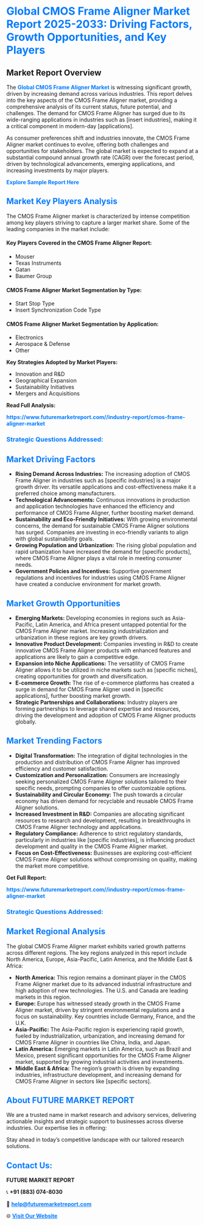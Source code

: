 <h1 style="color: #007BFF;">Global CMOS Frame Aligner Market Report 2025-2033: Driving Factors, Growth Opportunities, and Key Players</h1>

<section id="overview">
<h2>Market Report Overview</h2>
<p>The <a href="https://www.futuremarketreport.com//industry-report/cmos-frame-aligner-market" style="color: #007BFF; text-decoration: none;"><strong>Global CMOS Frame Aligner Market</strong></a> is witnessing significant growth, driven by increasing demand across various industries. This report delves into the key aspects of the CMOS Frame Aligner market, providing a comprehensive analysis of its current status, future potential, and challenges. The demand for CMOS Frame Aligner has surged due to its wide-ranging applications in industries such as [insert industries], making it a critical component in modern-day [applications].</p>
<p>As consumer preferences shift and industries innovate, the CMOS Frame Aligner market continues to evolve, offering both challenges and opportunities for stakeholders. The global market is expected to expand at a substantial compound annual growth rate (CAGR) over the forecast period, driven by technological advancements, emerging applications, and increasing investments by major players.</p>
</section>

<section id="overview">
<p><a href="https://www.futuremarketreport.com//request-sample/reportId=76213" style="color: #007BFF; text-decoration: none;"><strong>Explore Sample Report Here</strong></a></p>
</section>

<section id="key-players">
<h2 style="color: #007BFF;">Market Key Players Analysis</h2>
<p>The CMOS Frame Aligner market is characterized by intense competition among key players striving to capture a larger market share. Some of the leading companies in the market include:</p>
<h4>Key Players Covered in the CMOS Frame Aligner Report:</h4>
<ul><li>Mouser</li><li>Texas Instruments</li><li>Gatan</li><li>Baumer Group</li></ul>
<h4>CMOS Frame Aligner Market Segmentation by Type:</h4>
<ul><li>Start Stop Type</li><li>Insert Synchronization Code Type</li></ul>

<h4>CMOS Frame Aligner Market Segmentation by Application:</h4>
<ul><li>Electronics</li><li>Aerospace &amp; Defense</li><li>Other</li></ul>
<p><strong>Key Strategies Adopted by Market Players:</strong></p>
<ul>
<li>Innovation and R&D</li>
<li>Geographical Expansion</li>
<li>Sustainability Initiatives</li>
<li>Mergers and Acquisitions</li>
</ul>
</section>

<section>
<p><strong>Read Full Analysis: </strong></p><a href="https://www.futuremarketreport.com//industry-report/cmos-frame-aligner-market" style="color: #007BFF; text-decoration: none;"><strong>https://www.futuremarketreport.com//industry-report/cmos-frame-aligner-market</strong></a>
<h3 style="color: #007BFF;">Strategic Questions Addressed:</h3>
</section>

<section id="driving-factors">
<h2 style="color: #007BFF;">Market Driving Factors</h2>
<ul>
<li><strong>Rising Demand Across Industries:</strong> The increasing adoption of CMOS Frame Aligner in industries such as [specific industries] is a major growth driver. Its versatile applications and cost-effectiveness make it a preferred choice among manufacturers.</li>
<li><strong>Technological Advancements:</strong> Continuous innovations in production and application technologies have enhanced the efficiency and performance of CMOS Frame Aligner, further boosting market demand.</li>
<li><strong>Sustainability and Eco-Friendly Initiatives:</strong> With growing environmental concerns, the demand for sustainable CMOS Frame Aligner solutions has surged. Companies are investing in eco-friendly variants to align with global sustainability goals.</li>
<li><strong>Growing Population and Urbanization:</strong> The rising global population and rapid urbanization have increased the demand for [specific products], where CMOS Frame Aligner plays a vital role in meeting consumer needs.</li>
<li><strong>Government Policies and Incentives:</strong> Supportive government regulations and incentives for industries using CMOS Frame Aligner have created a conducive environment for market growth.</li>
</ul>
</section>

<section id="growth-opportunities">
<h2 style="color: #007BFF;">Market Growth Opportunities</h2>
<ul>
<li><strong>Emerging Markets:</strong> Developing economies in regions such as Asia-Pacific, Latin America, and Africa present untapped potential for the CMOS Frame Aligner market. Increasing industrialization and urbanization in these regions are key growth drivers.</li>
<li><strong>Innovative Product Development:</strong> Companies investing in R&D to create innovative CMOS Frame Aligner products with enhanced features and applications are likely to gain a competitive edge.</li>
<li><strong>Expansion into Niche Applications:</strong> The versatility of CMOS Frame Aligner allows it to be utilized in niche markets such as [specific niches], creating opportunities for growth and diversification.</li>
<li><strong>E-commerce Growth:</strong> The rise of e-commerce platforms has created a surge in demand for CMOS Frame Aligner used in [specific applications], further boosting market growth.</li>
<li><strong>Strategic Partnerships and Collaborations:</strong> Industry players are forming partnerships to leverage shared expertise and resources, driving the development and adoption of CMOS Frame Aligner products globally.</li>
</ul>
</section>

<section id="trending-factors">
<h2 style="color: #007BFF;">Market Trending Factors</h2>
<ul>
<li><strong>Digital Transformation:</strong> The integration of digital technologies in the production and distribution of CMOS Frame Aligner has improved efficiency and customer satisfaction.</li>
<li><strong>Customization and Personalization:</strong> Consumers are increasingly seeking personalized CMOS Frame Aligner solutions tailored to their specific needs, prompting companies to offer customizable options.</li>
<li><strong>Sustainability and Circular Economy:</strong> The push towards a circular economy has driven demand for recyclable and reusable CMOS Frame Aligner solutions.</li>
<li><strong>Increased Investment in R&D:</strong> Companies are allocating significant resources to research and development, resulting in breakthroughs in CMOS Frame Aligner technology and applications.</li>
<li><strong>Regulatory Compliance:</strong> Adherence to strict regulatory standards, particularly in industries like [specific industries], is influencing product development and quality in the CMOS Frame Aligner market.</li>
<li><strong>Focus on Cost-Effectiveness:</strong> Businesses are exploring cost-efficient CMOS Frame Aligner solutions without compromising on quality, making the market more competitive.</li>
</ul>
</section>

<section>
<p><strong>Get Full Report: </strong></p><a href="https://www.futuremarketreport.com//industry-report/cmos-frame-aligner-market" style="color: #007BFF; text-decoration: none;"><strong>https://www.futuremarketreport.com//industry-report/cmos-frame-aligner-market</strong></a>
<h3 style="color: #007BFF;">Strategic Questions Addressed:</h3>
</section>


<section id="regional-analysis">
<h2 style="color: #007BFF;">Market Regional Analysis</h2>
<p>The global CMOS Frame Aligner market exhibits varied growth patterns across different regions. The key regions analyzed in this report include North America, Europe, Asia-Pacific, Latin America, and the Middle East & Africa:</p>
<ul>
<li><strong>North America:</strong> This region remains a dominant player in the CMOS Frame Aligner market due to its advanced industrial infrastructure and high adoption of new technologies. The U.S. and Canada are leading markets in this region.</li>
<li><strong>Europe:</strong> Europe has witnessed steady growth in the CMOS Frame Aligner market, driven by stringent environmental regulations and a focus on sustainability. Key countries include Germany, France, and the U.K.</li>
<li><strong>Asia-Pacific:</strong> The Asia-Pacific region is experiencing rapid growth, fueled by industrialization, urbanization, and increasing demand for CMOS Frame Aligner in countries like China, India, and Japan.</li>
<li><strong>Latin America:</strong> Emerging markets in Latin America, such as Brazil and Mexico, present significant opportunities for the CMOS Frame Aligner market, supported by growing industrial activities and investments.</li>
<li><strong>Middle East & Africa:</strong> The region’s growth is driven by expanding industries, infrastructure development, and increasing demand for CMOS Frame Aligner in sectors like [specific sectors].</li>
</ul>
</section>

<footer>
<h2 style="color: #007BFF;">About FUTURE MARKET REPORT</h2>
<p>We are a trusted name in market research and advisory services, delivering actionable insights and strategic support to businesses across diverse industries. Our expertise lies in offering:</p>

<p>Stay ahead in today’s competitive landscape with our tailored research solutions.</p>

<h2 style="color: #007BFF;">Contact Us:</h2>
<p><strong>FUTURE MARKET REPORT</strong></p>
<p>📞 <strong>+91 (883) 074-8030</strong></p>
<p>📧 <strong><a href="mailto:help@futuremarketreport.com" style="color: #007BFF;">help@futuremarketreport.com</a></strong></p>
<p>🌐 <strong><a href="https://www.futuremarketreport.com/" style="color: #007BFF;">Visit Our Website</a></strong></p>
</footer>
